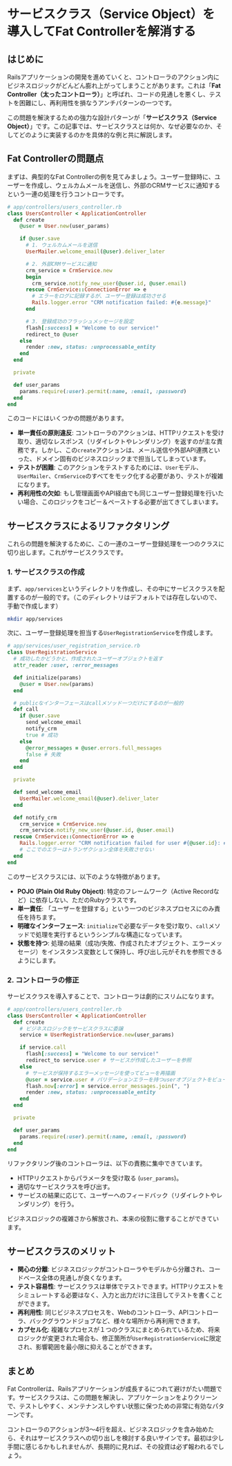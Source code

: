# サービスクラス（Service Object）を導入してFat Controllerを解消する

## はじめに

Railsアプリケーションの開発を進めていくと、コントローラのアクション内にビジネスロジックがどんどん膨れ上がってしまうことがあります。これは「**Fat Controller（太ったコントローラ）**」と呼ばれ、コードの見通しを悪くし、テストを困難にし、再利用性を損なうアンチパターンの一つです。

この問題を解決するための強力な設計パターンが「**サービスクラス（Service Object）**」です。この記事では、サービスクラスとは何か、なぜ必要なのか、そしてどのように実装するのかを具体的な例と共に解説します。

## Fat Controllerの問題点

まずは、典型的なFat Controllerの例を見てみましょう。ユーザー登録時に、ユーザーを作成し、ウェルカムメールを送信し、外部のCRMサービスに通知するという一連の処理を行うコントローラです。

```ruby
# app/controllers/users_controller.rb
class UsersController < ApplicationController
  def create
    @user = User.new(user_params)

    if @user.save
      # 1. ウェルカムメールを送信
      UserMailer.welcome_email(@user).deliver_later

      # 2. 外部CRMサービスに通知
      crm_service = CrmService.new
      begin
        crm_service.notify_new_user(@user.id, @user.email)
      rescue CrmService::ConnectionError => e
        # エラーをログに記録するが、ユーザー登録は成功させる
        Rails.logger.error "CRM notification failed: #{e.message}"
      end

      # 3. 登録成功のフラッシュメッセージを設定
      flash[:success] = "Welcome to our service!"
      redirect_to @user
    else
      render :new, status: :unprocessable_entity
    end
  end

  private

  def user_params
    params.require(:user).permit(:name, :email, :password)
  end
end
```

このコードにはいくつかの問題があります。

*   **単一責任の原則違反**: コントローラのアクションは、HTTPリクエストを受け取り、適切なレスポンス（リダイレクトやレンダリング）を返すのが主な責務です。しかし、この`create`アクションは、メール送信や外部API連携といった、ドメイン固有のビジネスロジックまで担当してしまっています。
*   **テストが困難**: このアクションをテストするためには、`User`モデル、`UserMailer`、`CrmService`のすべてをモック化する必要があり、テストが複雑になります。
*   **再利用性の欠如**: もし管理画面やAPI経由でも同じユーザー登録処理を行いたい場合、このロジックをコピー＆ペーストする必要が出てきてしまいます。

## サービスクラスによるリファクタリング

これらの問題を解決するために、この一連のユーザー登録処理を一つのクラスに切り出します。これがサービスクラスです。

### 1. サービスクラスの作成

まず、`app/services`というディレクトリを作成し、その中にサービスクラスを配置するのが一般的です。（このディレクトリはデフォルトでは存在しないので、手動で作成します）

```bash
mkdir app/services
```

次に、ユーザー登録処理を担当する`UserRegistrationService`を作成します。

```ruby
# app/services/user_registration_service.rb
class UserRegistrationService
  # 成功したかどうかと、作成されたユーザーオブジェクトを返す
  attr_reader :user, :error_messages

  def initialize(params)
    @user = User.new(params)
  end

  # publicなインターフェースはcallメソッド一つだけにするのが一般的
  def call
    if @user.save
      send_welcome_email
      notify_crm
      true # 成功
    else
      @error_messages = @user.errors.full_messages
      false # 失敗
    end
  end

  private

  def send_welcome_email
    UserMailer.welcome_email(@user).deliver_later
  end

  def notify_crm
    crm_service = CrmService.new
    crm_service.notify_new_user(@user.id, @user.email)
  rescue CrmService::ConnectionError => e
    Rails.logger.error "CRM notification failed for user #{@user.id}: #{e.message}"
    # ここでのエラーはトランザクション全体を失敗させない
  end
end
```

このサービスクラスには、以下のような特徴があります。

*   **POJO (Plain Old Ruby Object)**: 特定のフレームワーク（Active Recordなど）に依存しない、ただのRubyクラスです。
*   **単一責任**: 「ユーザーを登録する」という一つのビジネスプロセスにのみ責任を持ちます。
*   **明確なインターフェース**: `initialize`で必要なデータを受け取り、`call`メソッドで処理を実行するというシンプルな構造になっています。
*   **状態を持つ**: 処理の結果（成功/失敗、作成されたオブジェクト、エラーメッセージ）をインスタンス変数として保持し、呼び出し元がそれを参照できるようにします。

### 2. コントローラの修正

サービスクラスを導入することで、コントローラは劇的にスリムになります。

```ruby
# app/controllers/users_controller.rb
class UsersController < ApplicationController
  def create
    # ビジネスロジックをサービスクラスに委譲
    service = UserRegistrationService.new(user_params)

    if service.call
      flash[:success] = "Welcome to our service!"
      redirect_to service.user # サービスが作成したユーザーを参照
    else
      # サービスが保持するエラーメッセージを使ってビューを再描画
      @user = service.user # バリデーションエラーを持つuserオブジェクトをビューに渡す
      flash.now[:error] = service.error_messages.join(", ")
      render :new, status: :unprocessable_entity
    end
  end

  private

  def user_params
    params.require(:user).permit(:name, :email, :password)
  end
end
```

リファクタリング後のコントローラは、以下の責務に集中できています。

*   HTTPリクエストからパラメータを受け取る (`user_params`)。
*   適切なサービスクラスを呼び出す。
*   サービスの結果に応じて、ユーザーへのフィードバック（リダイレクトやレンダリング）を行う。

ビジネスロジックの複雑さから解放され、本来の役割に徹することができています。

## サービスクラスのメリット

*   **関心の分離**: ビジネスロジックがコントローラやモデルから分離され、コードベース全体の見通しが良くなります。
*   **テスト容易性**: サービスクラスは単体でテストできます。HTTPリクエストをシミュレートする必要はなく、入力と出力だけに注目してテストを書くことができます。
*   **再利用性**: 同じビジネスプロセスを、Webのコントローラ、APIコントローラ、バックグラウンドジョブなど、様々な場所から再利用できます。
*   **カプセル化**: 複雑なプロセスが１つのクラスにまとめられているため、将来ロジックが変更された場合も、修正箇所が`UserRegistrationService`に限定され、影響範囲を最小限に抑えることができます。

## まとめ

Fat Controllerは、Railsアプリケーションが成長するにつれて避けがたい問題です。サービスクラスは、この問題を解決し、アプリケーションをよりクリーンで、テストしやすく、メンテナンスしやすい状態に保つための非常に有効なパターンです。

コントローラのアクションが3〜4行を超え、ビジネスロジックを含み始めたら、それはサービスクラスへの切り出しを検討する良いサインです。最初は少し手間に感じるかもしれませんが、長期的に見れば、その投資は必ず報われるでしょう。
